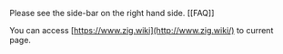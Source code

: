 Please see the side-bar on the right hand side. [[FAQ]]

You can access [https://www.zig.wiki](http://www.zig.wiki/) to current page.

